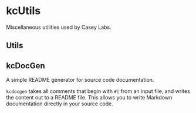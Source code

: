 # kcUtils

Miscellaneous utilities used by Casey Labs.

## Utils

## kcDocGen

A simple README generator for source code documentation. 

`kcdocgen` takes all comments that begin with `#|` from an input file, and writes 
the content out to a README file. This allows you to write Markdown documentation 
directly in your source code.  
  